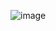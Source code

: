 ![image](https://user-images.githubusercontent.com/98315092/199555030-b283bd00-316d-4e61-8b56-5381eb09782d.png)

